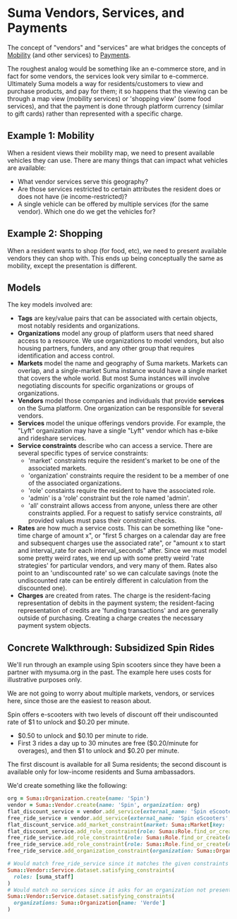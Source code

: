 # Suma Vendors, Services, and Payments

The concept of "vendors" and "services" are what bridges
the concepts of [Mobility](mobility.md) (and other services)
to [Payments](payments.md).

The roughest analog would be something like an e-commerce store,
and in fact for some vendors, the services look very similar to e-commerce.
Ultimately Suma models a way for residents/customers to view
and purchase products, and pay for them;
it so happens that the viewing can be through a map view (mobility services)
or 'shopping view' (some food services), and that the payment
is done through platform currency (similar to gift cards)
rather than represented with a specific charge.

## Example 1: Mobility

When a resident views their mobility map, we need to present available vehicles
they can use. There are many things that can impact what vehicles are available:

- What vendor services serve this geography?
- Are those services restricted to certain attributes the resident does or does not have
  (ie income-restricted)?
- A single vehicle can be offered by multiple services (for the same vendor).
  Which one do we get the vehicles for?

## Example 2: Shopping

When a resident wants to shop (for food, etc), we need to present available vendors
they can shop with. This ends up being conceptually the same as mobility,
except the presentation is different.

## Models

The key models involved are:

- **Tags** are key/value pairs that can be associated with certain objects,
  most notably residents and organizations.
- **Organizations** model any group of platform users that need
  shared access to a resource. We use organizations to model vendors,
  but also housing partners, funders, and any other group that requires
  identification and access control.
- **Markets** model the name and geography of Suma markets.
  Markets can overlap, and a single-market Suma instance would have a single market
  that covers the whole world. But most Suma instances will involve negotiating
  discounts for specific organizations or groups of organizations.
- **Vendors** model those companies and individuals that provide **services**
  on the Suma platform. One organization can be responsible for several vendors.
- **Services** model the unique offerings vendors provide.
  For example, the "Lyft" organization may have a single "Lyft" vendor
  which has e-bike and rideshare services.
- **Service constraints** describe who can access a service.
  There are several specific types of service constraints:
  - 'market' constraints require the resident's market to be one of the associated markets.
  - 'organization' constraints require the resident to be a member of one of the associated organizations.
  - 'role' constaints require the resident to have the associated role.
  - 'admin' is a 'role' constraint but the role named 'admin'.
  - 'all' constraint allows access from anyone, unless there are other constraints applied.
  For a request to satisfy service constraints, *all* provided values
  must pass their constraint checks.
- **Rates** are how much a service costs.
  This can be something like "one-time charge of amount x",
  or "first 5 charges on a calendar day are free and subsequent charges use the associated rate",
  or "amount x to start and interval_rate for each interval_seconds" after.
  Since we must model some pretty weird rates,
  we end up with some pretty weird 'rate strategies' for particular vendors,
  and very many of them.
  Rates also point to an 'undiscounted rate' so we can calculate savings
  (note the undiscounted rate can be entirely different in calculation
  from the discounted one).
- **Charges** are created from rates. The charge is the resident-facing
  representation of debits in the payment system; the resident-facing
  representation of credits are 'funding transactions' and are generally
  outside of purchasing. Creating a charge creates the necessary payment system objects.

## Concrete Walkthrough: Subsidized Spin Rides

We'll run through an example using Spin scooters
since they have been a partner with mysuma.org in the past.
The example here uses costs for illustrative purposes only.

We are not going to worry about multiple markets, vendors, or services here,
since those are the easiest to reason about.

Spin offers e-scooters with two levels of discount
off their undiscounted rate of $1 to unlock and $0.20 per minute.

- $0.50 to unlock and $0.10 per minute to ride.
- First 3 rides a day up to 30 minutes are free ($0.20/minute for overages),
  and then $1 to unlock and $0.20 per minute.

The first discount is available for all Suma residents;
the second discount is available only for low-income residents
and Suma ambassadors.

We'd create something like the following:

```rb
org = Suma::Organization.create(name: 'Spin')
vendor = Suma::Vendor.create(name: 'Spin', organization: org)
flat_discount_service = vendor.add_service(external_name: 'Spin eScooters', internal_name: 'Spin, Flat Discount')
free_ride_service = vendor.add_service(external_name: 'Spin eScooters', internal_name: 'Spin, 3 Free Rides')
flat_discount_service.add_market_constraint(market: Suma::Market[key: 'pdx'])
flat_discount_service.add_role_constraint(role: Suma::Role.find_or_create(name: 'suma_friends'))
free_ride_service.add_role_constraint(role: Suma::Role.find_or_create(name: 'suma_staff'))
free_ride_service.add_role_constraint(role: Suma::Role.find_or_create(name: 'suma_friends'))
free_ride_service.add_organization_constraint(organization: Suma::Organization[name: 'Hacidenda CDC'])

# Would match free_ride_service since it matches the given constraints
Suma::Vendor::Service.dataset.satisfying_constraints(
  roles: [suma_staff]
)
# Would match no services since it asks for an organization not present
Suma::Vendor::Service.dataset.satisfying_constraints(
  organizations: Suma::Organization[name: 'Verde']
)
```
